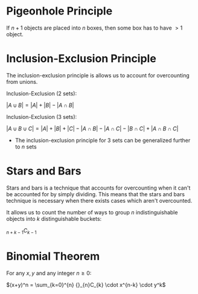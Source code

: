 # Pigeonhole Principle
If $n+1$ objects are placed into $n$ boxes, then some box has to have $> 1$ object.

# Inclusion-Exclusion Principle
The inclusion-exclusion principle is allows us to account for overcounting from unions.

Inclusion-Exclusion (2 sets): 

$|A \cup B| = |A| + |B| - |A \cap B|$

Inclusion-Exclusion (3 sets):

$|A \cup B \cup C| = |A| + |B| + |C| - |A \cap B| - |A \cap C| - |B \cap C| + |A \cap B \cap C|$

- The inclusion-exclusion principle for 3 sets can be generalized further to $n$ sets

# Stars and Bars
Stars and bars is a technique that accounts for overcounting when it can't be accounted for by simply dividing. This means that the stars and bars technique is necessary when there exists cases which aren't overcounted. 

It allows us to count the number of ways to group $n$ indistinguishable objects into $k$ distinguishable buckets:

${}_{n+k-1}C_{k-1}$

# Binomial Theorem
For any $x,y$ and any integer $n \geq 0$:

$(x+y)^n = \sum_{k=0}^{n} {}_{n}C_{k} \cdot x^{n-k} \cdot y^k$



